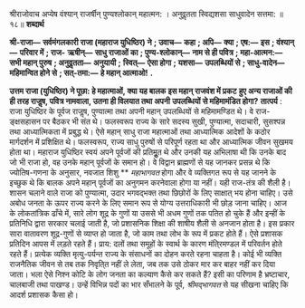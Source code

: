  

श्रीराजोवाच अप्येष वंश्यान् राजर्षीन् पुण्यश्लोकान् महात्मन: । अनुवॢतता स्विद्यशसा साधुवादेन सत्तमा: ॥ १८॥ **शब्दार्थ** 

**श्री-राजा—** **सर्वमंगलकारी राजा (महाराज युधिष्ठिर) ने** **; उवाच—** **कहा** **; अपि—** **क्या** **; एष:—** **इस** **; वंश्यान्—** **परिवार में** **; राज-** **ऋषीन्—** **साधु राजाओं का** **; पुण्य-श्लोकान्—** **नाम से ही पवित्र** **; महा-आत्मन:—** **सभी महान् पुरुष** **; अनुवॢतता—** **अनुयायी** **;** **स्वित्—** **ऐसा होगा** **; यशसा—** **उपलब्धियों से** **; साधु-वादेन—** **महिमान्वित होने से** **; सत्-तमा:—** **हे महान् आत्माओ!** **.** 

**उत्तम राजा (युधिष्ठिर) ने पूछा: हे महात्माओं, क्या यह बालक इस महान् राजवंश में प्रकट** **हुए अन्य राजाओं की ही तरह राजॢष, पवित्र नामवाला, उतना ही विलयात तथा अपनी** **उपलब्धियों से महिमामंडित होगा?** **तात्पर्य** : राजा युधिष्ठिर के पूर्वज राजॢष, पुण्यात्मा तथा अपनी महान् उपलब्धियों से महिमामण्डित थे। वे राज-ङ्क्षसहासन पर बैठकर भी संत थे। फलस्वरूप राज्य के सारे सदस्य सुखी, पुण्यात्मा, सदाचारी, सुसश्पन्न तथा आध्यात्मिकता में प्रबुद्ध थे। ऐसे महान् साधु राजा महात्माओं तथा आध्यात्मिक आदेशों के कठोर मार्गदर्शन में प्रशिक्षित थे। फलस्वरूप, राज्य साधु पुरुषों से परिपूर्ण रहता था और आध्यात्मिक जीवन सुखमय होता था। महाराज युधिष्ठिर स्वयं अपने पूर्वजों की प्रतिमूॢत थे और उनकी यह अभिलाषा थी कि उनके बाद जो भी राजा हो, वह उनके महान् पूर्वजों के समान हो। वे विद्वान ब्राह्मणों से यह जानकर प्रसन्न थे कि ज्योतिष-गणना के अनुसार, नवजात शिशु ** *महाभागवत* होगा और वे व्यक्तिगत रूप से यह जानने के इच्छुक थे कि बालक अपने महान् पूर्वजों का अनुगमन करनेवाला होगा या नहीं। यही राज-तंत्र की शैली है। शासन चलाने वाले राजा को पुण्यात्मा, उदार भगवद्भक्त तथा छिछोरों के लिए साक्षात् भय होना चाहिए। उसे अबोध जनता के ऊपर राज्य करने के लिए समान रूप से योग्य उत्तराधिकारी भी छोड़ जाना चाहिए। आज के लोकतांत्रिक ढाँचे में, सारे लोग शूद्र के गुणों या उससे भी अधम गुणों तक पतित हो चुके हैं और इन्हीं के प्रतिनिधि द्वारा सरकार चलाई जाती है, जो प्रशासनिक शिक्षा की शाषीय शैली से अनजान होता है। इस प्रकार सारा वातावरण शूद्र-गुणों से व्याप्त हो जाता है, जो काम तथा लोभ के रूप में प्रकट होते हैं। ऐसे प्रशासक प्रतिदिन आपस में लड़ते रहते हैं। प्राय: दलों तथा समूहों के स्वार्थ के कारण मंति्रमण्डल में परिवर्तन होते रहते हैं। प्रत्येक व्यक्ति मृत्यु-पर्यन्त राज्य के संसाधनों का दोहन करते रहना चाहता है। कोई भी व्यक्ति राजनैतिक जीवन से तब तक निवृति्त नहीं ले लेता, जब तक उसे ठोकर मार कर बाहर नहीं कर दिया जाता। भला ऐसे निश्न कोटि के लोग जनता का कल्याण कैसे कर सकते हैं? इसी का परिणाम है भ्रष्टाचार, चालबाजी तथा पाखण्ड। उन्हें विभिन्न पदों का भार सँभालने के पूर्व, *श्रीमद्भागवत* से यह सीखना चाहिए कि आदर्श प्रशासक कैसा हो। 